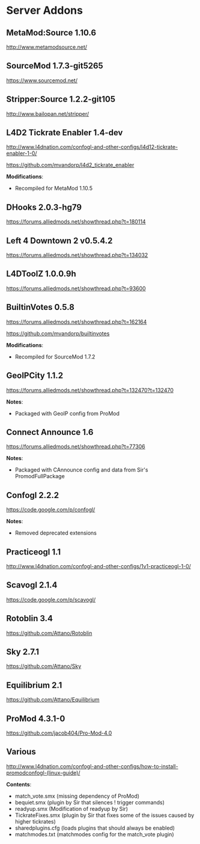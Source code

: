 Server Addons
==============

MetaMod:Source 1.10.6
--------------
http://www.metamodsource.net/

SourceMod 1.7.3-git5265
--------------
https://www.sourcemod.net/

Stripper:Source 1.2.2-git105
--------------
http://www.bailopan.net/stripper/

L4D2 Tickrate Enabler 1.4-dev
--------------
http://www.l4dnation.com/confogl-and-other-configs/l4d12-tickrate-enabler-1-0/

https://github.com/mvandorp/l4d2_tickrate_enabler

**Modifications**:
 - Recompiled for MetaMod 1.10.5

DHooks 2.0.3-hg79
--------------
https://forums.alliedmods.net/showthread.php?t=180114

Left 4 Downtown 2 v0.5.4.2
--------------
https://forums.alliedmods.net/showthread.php?t=134032

L4DToolZ 1.0.0.9h
--------------
https://forums.alliedmods.net/showthread.php?t=93600

BuiltinVotes 0.5.8
--------------
https://forums.alliedmods.net/showthread.php?t=162164

https://github.com/mvandorp/builtinvotes

**Modifications**:
 - Recompiled for SourceMod 1.7.2

GeoIPCity 1.1.2
--------------
https://forums.alliedmods.net/showthread.php?t=132470?t=132470

**Notes**:
 - Packaged with GeoIP config from ProMod

Connect Announce 1.6
--------------
https://forums.alliedmods.net/showthread.php?t=77306

**Notes**:
 - Packaged with CAnnounce config and data from Sir's PromodFullPackage

Confogl 2.2.2
--------------
https://code.google.com/p/confogl/

**Notes**:
 - Removed deprecated extensions

Practiceogl 1.1
--------------
http://www.l4dnation.com/confogl-and-other-configs/1v1-practiceogl-1-0/

Scavogl 2.1.4
--------------
https://code.google.com/p/scavogl/

Rotoblin 3.4
--------------
https://github.com/Attano/Rotoblin

Sky 2.7.1
--------------
https://github.com/Attano/Sky

Equilibrium 2.1
--------------
https://github.com/Attano/Equilibrium

ProMod 4.3.1-0
--------------
https://github.com/jacob404/Pro-Mod-4.0

Various
--------------
http://www.l4dnation.com/confogl-and-other-configs/how-to-install-promodconfogl-(linux-guide)/

**Contents**:
 - match_vote.smx (missing dependency of ProMod)
 - bequiet.smx (plugin by Sir that silences ! trigger commands)
 - readyup.smx (Modification of readyup by Sir)
 - TickrateFixes.smx (plugin by Sir that fixes some of the issues caused by higher tickrates)
 - sharedplugins.cfg (loads plugins that should always be enabled)
 - matchmodes.txt (matchmodes config for the match_vote plugin)
